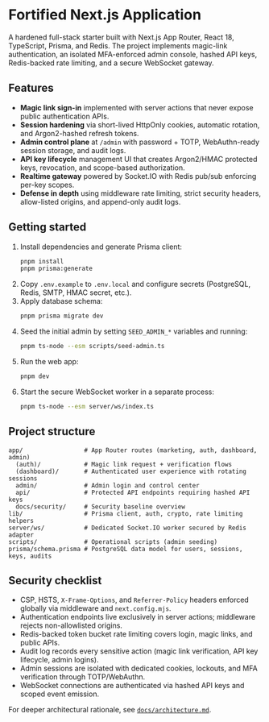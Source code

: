 # Fortified Next.js Application

A hardened full-stack starter built with Next.js App Router, React 18, TypeScript, Prisma, and Redis. The project implements
magic-link authentication, an isolated MFA-enforced admin console, hashed API keys, Redis-backed rate limiting, and a secure
WebSocket gateway.

## Features
- **Magic link sign-in** implemented with server actions that never expose public authentication APIs.
- **Session hardening** via short-lived HttpOnly cookies, automatic rotation, and Argon2-hashed refresh tokens.
- **Admin control plane** at `/admin` with password + TOTP, WebAuthn-ready session storage, and audit logs.
- **API key lifecycle** management UI that creates Argon2/HMAC protected keys, revocation, and scope-based authorization.
- **Realtime gateway** powered by Socket.IO with Redis pub/sub enforcing per-key scopes.
- **Defense in depth** using middleware rate limiting, strict security headers, allow-listed origins, and append-only audit logs.

## Getting started
1. Install dependencies and generate Prisma client:
   ```bash
   pnpm install
   pnpm prisma:generate
   ```
2. Copy `.env.example` to `.env.local` and configure secrets (PostgreSQL, Redis, SMTP, HMAC secret, etc.).
3. Apply database schema:
   ```bash
   pnpm prisma migrate dev
   ```
4. Seed the initial admin by setting `SEED_ADMIN_*` variables and running:
   ```bash
   pnpm ts-node --esm scripts/seed-admin.ts
   ```
5. Run the web app:
   ```bash
   pnpm dev
   ```
6. Start the secure WebSocket worker in a separate process:
   ```bash
   pnpm ts-node --esm server/ws/index.ts
   ```

## Project structure
```
app/                 # App Router routes (marketing, auth, dashboard, admin)
  (auth)/            # Magic link request + verification flows
  (dashboard)/       # Authenticated user experience with rotating sessions
  admin/             # Admin login and control center
  api/               # Protected API endpoints requiring hashed API keys
  docs/security/     # Security baseline overview
lib/                 # Prisma client, auth, crypto, rate limiting helpers
server/ws/           # Dedicated Socket.IO worker secured by Redis adapter
scripts/             # Operational scripts (admin seeding)
prisma/schema.prisma # PostgreSQL data model for users, sessions, keys, audits
```

## Security checklist
- CSP, HSTS, `X-Frame-Options`, and `Referrer-Policy` headers enforced globally via middleware and `next.config.mjs`.
- Authentication endpoints live exclusively in server actions; middleware rejects non-allowlisted origins.
- Redis-backed token bucket rate limiting covers login, magic links, and public APIs.
- Audit log records every sensitive action (magic link verification, API key lifecycle, admin logins).
- Admin sessions are isolated with dedicated cookies, lockouts, and MFA verification through TOTP/WebAuthn.
- WebSocket connections are authenticated via hashed API keys and scoped event emission.

For deeper architectural rationale, see [`docs/architecture.md`](docs/architecture.md).
